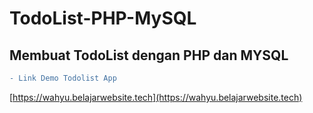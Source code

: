 # TodoList-PHP-MySQL
## Membuat TodoList dengan PHP dan MYSQL

```diff
- Link Demo Todolist App
```
[https://wahyu.belajarwebsite.tech](https://wahyu.belajarwebsite.tech)
<br>
